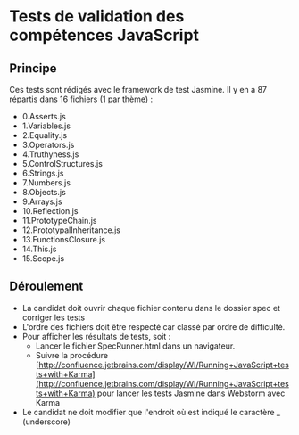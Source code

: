 # Tests de validation des compétences JavaScript

## Principe
Ces tests sont rédigés avec le framework de test Jasmine.
Il y en a 87 répartis dans 16 fichiers (1 par thème) :

* 0.Asserts.js
* 1.Variables.js
* 2.Equality.js
* 3.Operators.js
* 4.Truthyness.js
* 5.ControlStructures.js
* 6.Strings.js
* 7.Numbers.js
* 8.Objects.js
* 9.Arrays.js
* 10.Reflection.js
* 11.PrototypeChain.js
* 12.PrototypalInheritance.js
* 13.FunctionsClosure.js
* 14.This.js
* 15.Scope.js


## Déroulement
* La candidat doit ouvrir chaque fichier contenu dans le dossier spec et corriger les tests
* L'ordre des fichiers doit être respecté car classé par ordre de difficulté.
* Pour afficher les résultats de tests, soit :
  * Lancer le fichier SpecRunner.html dans un navigateur.
  * Suivre la procédure [http://confluence.jetbrains.com/display/WI/Running+JavaScript+tests+with+Karma](http://confluence.jetbrains.com/display/WI/Running+JavaScript+tests+with+Karma)
  pour lancer les tests Jasmine dans Webstorm avec Karma
* Le candidat ne doit modifier que l'endroit où est indiqué le caractère _ (underscore)
